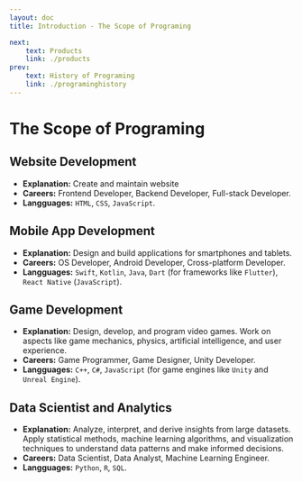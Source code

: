 ```yaml
---
layout: doc
title: Introduction - The Scope of Programing

next:
    text: Products
    link: ./products
prev:
    text: History of Programing
    link: ./programinghistory
---
```

# The Scope of Programing
## Website Development
- __Explanation:__ Create and maintain website  
- __Careers:__ Frontend Developer, Backend Developer, Full-stack Developer.  
- __Langguages:__ `HTML`, `CSS`, `JavaScript`.
## Mobile App Development
- __Explanation:__ Design and build applications for smartphones and tablets.  
- __Careers:__ OS Developer, Android Developer, Cross-platform Developer.  
- __Langguages:__ `Swift`, `Kotlin`, `Java`, `Dart` (for frameworks like `Flutter`), `React Native` (`JavaScript`).
## Game Development
- __Explanation:__ Design, develop, and program video games. Work on aspects like game mechanics, physics, artificial intelligence, and user experience.  
- __Careers:__ Game Programmer, Game Designer, Unity Developer.  
- __Langguages:__  `C++`, `C#`, `JavaScript` (for game engines like `Unity` and `Unreal Engine`).
## Data Scientist and Analytics
- __Explanation:__ Analyze, interpret, and derive insights from large datasets. Apply statistical methods, machine learning algorithms, and visualization techniques to understand data patterns and make informed decisions.  
- __Careers:__ Data Scientist, Data Analyst, Machine Learning Engineer.  
- __Langguages:__ `Python`, `R`, `SQL`.


